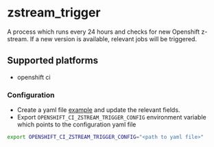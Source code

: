 # zstream_trigger

A process which runs every 24 hours and checks for new Openshift z-stream.
If a new version is available, relevant jobs will be triggered.

## Supported platforms
- openshift ci

### Configuration
- Create a yaml file [example](config-examples/zstream-trigger-config.example.yaml) and update the relevant fields.
- Export `OPENSHIFT_CI_ZSTREAM_TRIGGER_CONFIG` environment variable which points to the configuration yaml file

```bash
export OPENSHIFT_CI_ZSTREAM_TRIGGER_CONFIG="<path to yaml file>"
```
